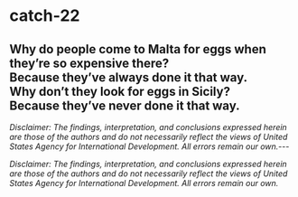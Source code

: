 # catch-22
Why do people come to Malta for eggs when they’re so expensive there?  
Because they’ve always done it that way.  
Why don’t they look for eggs in Sicily?  
Because they’ve never done it that way.  
---

*Disclaimer: The findings, interpretation, and conclusions expressed herein are those of the authors and do not necessarily reflect the views of United States Agency for International Development. All errors remain our own.*---

*Disclaimer: The findings, interpretation, and conclusions expressed herein are those of the authors and do not necessarily reflect the views of United States Agency for International Development. All errors remain our own.*